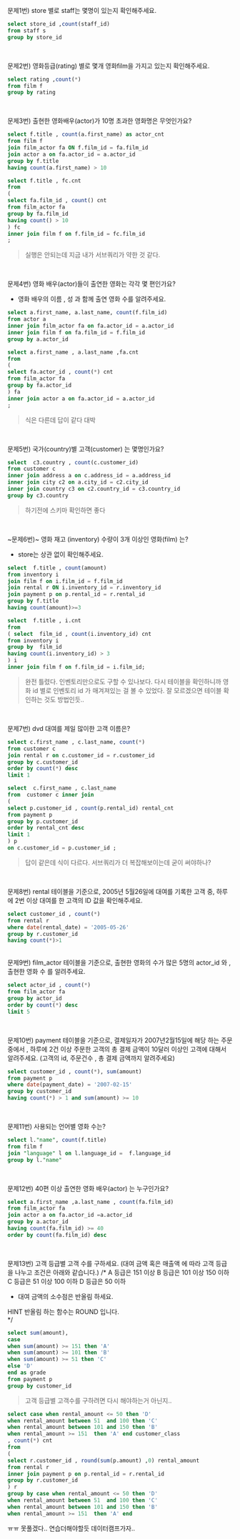 문제1번) store 별로 staff는 몇명이 있는지 확인해주세요.
```sql
select store_id ,count(staff_id)
from staff s
group by store_id 
```
</br>

문제2번) 영화등급(rating) 별로 몇개 영화film을 가지고 있는지 확인해주세요.
```sql
select rating ,count(*)
from film f
group by rating
```
</br>

문제3번) 출현한 영화배우(actor)가  10명 초과한 영화명은 무엇인가요?
```sql
select f.title , count(a.first_name) as actor_cnt
from film f
join film_actor fa ON f.film_id = fa.film_id 
join actor a on fa.actor_id = a.actor_id
group by f.title
having count(a.first_name) > 10
```

```sql
select f.title , fc.cnt
from
(
select fa.film_id , count() cnt
from film_actor fa
group by fa.film_id
having count() > 10
) fc
inner join film f on f.film_id = fc.film_id
;
```

> 실행은 안되는데 지금 내가 서브쿼리가 약한 것 같다.

</br>

문제4번) 영화 배우(actor)들이 출연한 영화는 각각 몇 편인가요?

- 영화 배우의 이름 , 성 과 함께 출연 영화 수를 알려주세요.

```sql
select a.first_name, a.last_name, count(f.film_id)
from actor a
inner join film_actor fa on fa.actor_id = a.actor_id 
inner join film f on fa.film_id = f.film_id 
group by a.actor_id 
```
```sql
select a.first_name , a.last_name ,fa.cnt
from
(
select fa.actor_id , count(*) cnt
from film_actor fa
group by fa.actor_id
) fa
inner join actor a on fa.actor_id = a.actor_id
;
```
> 식은 다른데 답이 같다 대박
</br>

문제5번) 국가(country)별 고객(customer) 는 몇명인가요?
```sql
select  c3.country , count(c.customer_id)
from customer c 
inner join address a on c.address_id = a.address_id 
inner join city c2 on a.city_id = c2.city_id 
inner join country c3 on c2.country_id = c3.country_id 
group by c3.country 
```
> 하기전에 스키마 확인하면 좋다
</br>

~문제6번)~ 영화 재고 (inventory) 수량이 3개 이상인 영화(film) 는?

- store는 상관 없이 확인해주세요.

```sql
select  f.title , count(amount)
from inventory i
join film f on i.film_id = f.film_id 
join rental r ON i.inventory_id = r.inventory_id 
join payment p on p.rental_id = r.rental_id
group by f.title
having count(amount)>=3
```
```sql
select  f.title , i.cnt
from
( select  film_id , count(i.inventory_id) cnt
from inventory i
group by  film_id
having count(i.inventory_id) > 3
) i
inner join film f on f.film_id = i.film_id;
```
> 완전 틀렸다. 인벤토리만으로도 구할 수 있나보다. 다시 테이블을 확인하니까 영화 id 별로 인벤토리 id 가 매겨져있는 걸 볼 수 있었다.
> 잘 모르겠으면 테이블 확인하는 것도 방법인듯..

</br>

문제7번) dvd 대여를 제일 많이한 고객 이름은?

```sql
select c.first_name , c.last_name, count(*) 
from customer c 
join rental r on c.customer_id = r.customer_id 
group by c.customer_id 
order by count(*) desc
limit 1
```
```sql
select  c.first_name , c.last_name
from  customer c inner join
(
select p.customer_id , count(p.rental_id) rental_cnt
from payment p
group by p.customer_id
order by rental_cnt desc
limit 1
) p
on c.customer_id = p.customer_id ;
```
> 답이 같은데 식이 다르다. 서브쿼리가 더 복잡해보이는데 굳이 써야하나?

</br>

문제8번) rental 테이블을  기준으로,   2005년 5월26일에 대여를 기록한 고객 중, 하루에 2번 이상 대여를 한 고객의 ID 값을 확인해주세요.
```sql
select customer_id , count(*) 
from rental r 
where date(rental_date) = '2005-05-26'
group by r.customer_id 
having count(*)>1
```
</br>
문제9번) film_actor 테이블을 기준으로, 출현한 영화의 수가 많은  5명의 actor_id 와 , 출현한 영화 수 를 알려주세요.

```sql
select actor_id , count(*)
from film_actor fa 
group by actor_id 
order by count(*) desc 
limit 5
```

</br>

문제10번) payment 테이블을 기준으로,  결제일자가 2007년2월15일에 해당 하는 주문 중에서  ,  하루에 2건 이상 주문한 고객의  총 결제 금액이 10달러 이상인 고객에 대해서 알려주세요.
(고객의 id,  주문건수 , 총 결제 금액까지 알려주세요)
```sql
select customer_id , count(*), sum(amount) 
from payment p 
where date(payment_date) = '2007-02-15'
group by customer_id 
having count(*) > 1 and sum(amount) >= 10
```
</br>

문제11번) 사용되는 언어별 영화 수는?
```sql
select l."name", count(f.title) 
from film f 
join "language" l on l.language_id =  f.language_id 
group by l."name" 
```
</br>

문제12번) 40편 이상 출연한 영화 배우(actor) 는 누구인가요?
```sql
select a.first_name ,a.last_name , count(fa.film_id)
from film_actor fa
join actor a on fa.actor_id =a.actor_id 
group by a.actor_id 
having count(fa.film_id) >= 40
order by count(fa.film_id) desc 
```
</br>

문제13번) 고객 등급별 고객 수를 구하세요. (대여 금액 혹은 매출액  에 따라 고객 등급을 나누고 조건은 아래와 같습니다.)
/*
A 등급은 151 이상
B 등급은 101 이상 150 이하
C 등급은   51 이상 100 이하
D 등급은   50 이하

- 대여 금액의 소수점은 반올림 하세요.

HINT
반올림 하는 함수는 ROUND 입니다.	
*/
```sql
select sum(amount),
case 
when sum(amount) >= 151 then 'A'
when sum(amount) >= 101 then 'B'
when sum(amount) >= 51 then 'C'
else 'D'
end as grade
from payment p 
group by customer_id
```
> 고객 등급별 고객수를 구하려면 다시 해야하는거 아닌지..

```sql
select case when rental_amount <= 50 then 'D'
when rental_amount between 51  and 100 then 'C'
when rental_amount between 101 and 150 then 'B'
when rental_amount >= 151  then 'A' end customer_class
, count(*) cnt
from
(
select r.customer_id , round(sum(p.amount) ,0) rental_amount
from rental r
inner join payment p on p.rental_id = r.rental_id
group by r.customer_id
) r
group by case when rental_amount <= 50 then 'D'
when rental_amount between 51  and 100 then 'C'
when rental_amount between 101 and 150 then 'B'
when rental_amount >= 151  then 'A' end
```
ㅠㅠ 못풀겠다.. 연습더해야할듯 데이터캠프가자..
</br>
